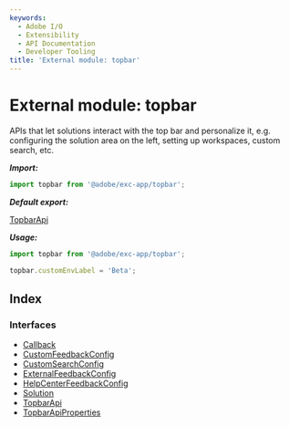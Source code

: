```yaml
---
keywords:
  - Adobe I/O
  - Extensibility
  - API Documentation
  - Developer Tooling
title: 'External module: topbar'
---
```


# External module: topbar

APIs that let solutions interact with the top bar and personalize it, e.g. configuring the
solution area on the left, setting up workspaces, custom search, etc.

***Import:***

```typescript
import topbar from '@adobe/exc-app/topbar';
```

***Default export:***

[TopbarApi](../interfaces/topbar-topbarapi.md#interface-topbarapi)

***Usage:***

```typescript
import topbar from '@adobe/exc-app/topbar';

topbar.customEnvLabel = 'Beta';
```

## Index

### Interfaces

* [Callback](../interfaces/topbar-callback.md)
* [CustomFeedbackConfig](../interfaces/topbar-customfeedbackconfig.md)
* [CustomSearchConfig](../interfaces/topbar-customsearchconfig.md)
* [ExternalFeedbackConfig](../interfaces/topbar-externalfeedbackconfig.md)
* [HelpCenterFeedbackConfig](../interfaces/topbar-helpcenterfeedbackconfig.md)
* [Solution](../interfaces/topbar-solution.md)
* [TopbarApi](../interfaces/topbar-topbarapi.md)
* [TopbarApiProperties](../interfaces/topbar-topbarapiproperties.md)
